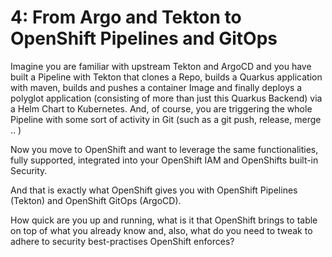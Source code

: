 # 4: From Argo and Tekton to OpenShift Pipelines and GitOps

Imagine you are familiar with upstream Tekton and ArgoCD and you have built a Pipeline with Tekton that clones a Repo, builds a Quarkus application with maven, builds and pushes a container Image and finally deploys a polyglot application (consisting of more than just this Quarkus Backend) via a Helm Chart to Kubernetes. And, of course, you are triggering the whole Pipeline with some sort of activity in Git (such as a git push, release, merge .. )

Now you move to OpenShift and want to leverage the same functionalities, fully supported, integrated into your OpenShift IAM and OpenShifts built-in Security.&#x20;

And that is exactly what OpenShift gives you with OpenShift Pipelines (Tekton) and OpenShift GitOps (ArgoCD).

How quick are you up and running, what is it that OpenShift brings to table on top of what you already know and, also, what do you need to tweak to adhere to security best-practises OpenShift enforces?
